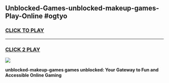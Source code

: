 
## Unblocked-Games-unblocked-makeup-games-Play-Online #ogtyo
<h3>
<a href="https://news.freeplayer.one?title=unblocked-makeup-games&ref=3">CLICK TO PLAY</a></h3>
<hr>

<h3>
<a href="https://news.freeplayer.one?title=unblocked-makeup-games&ref=3">CLICK 2 PLAY</a>
  
</h3>

<a href="https://news.freeplayer.one?title=unblocked-makeup-games&ref=3"><img src="https://clearcache.store/games.png"></a>


**unblocked-makeup-games games unblocked: Your Gateway to Fun and Accessible Online Gaming**
